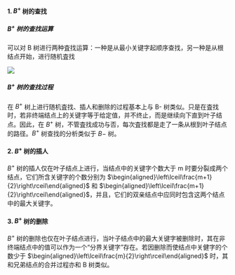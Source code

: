 
#### 1. $B^{+}$ 树的查找

##### $B^{+}$ 树的查找运算

可以对 B 树进行两种査找运算：一种是从最小关键字起顺序查找，另一种是从根结点开始，进行随机査找

![](https://gitee.com/mayundaze/img_bed/raw/master/20200714104406.png)

##### $B^{+}$ 树的查找过程

在 $B^{+}$ 树上进行随机査找、插人和删除的过程基本上与 B- 树类似。只是在査找时，若非终端结点上的关键字等于给定值，并不终止，而是继续向下直到叶子结点。因此，在 $B^{+}$ 树，不管査找成功与否，每次査找都是走了一条从根到叶子结点的路径。$B^{+}$ 树查找的分析类似于 $B-$ 树。

#### 2. $B^{+}$ 树的插人

$B^{+}$ 树的插人仅在叶子结点上进行，当结点中的关键字个数大于 m 时要分裂成两个结点，它们所含关键字的个数分别为 $\begin{aligned}\left\lceil\frac{m+1}{2}\right\rceil\end{aligned}$ 和 $\begin{aligned}\left\lceil\frac{m+1}{2}\right\rceil\end{aligned}$，并且，它们的双亲结点中应同时包含这两个结点中的最大关键字。

#### 3. $B^{+}$ 树的删除

$B^{+}$ 树的删除也仅在叶子结点进行，当叶子结点中的最大关键字被删除时，其在非终端结点中的值可以作为一个“分界关键字”存在。若因删除而使结点中关健字的个数少于 $\begin{aligned}\left\lceil\frac{m}{2}\right\rceil\end{aligned}$ 时，其和兄弟结点的合并过程亦和 B 树类似。